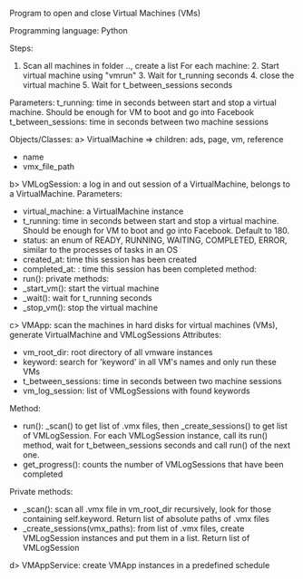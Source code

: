 Program to open and close Virtual Machines (VMs)

Programming language: Python

Steps:
1. Scan all machines in folder .., create a list
For each machine:
    2. Start virtual machine using "vmrun"
    3. Wait for t_running seconds
    4. close the virtual machine
    5. Wait for t_between_sessions seconds

Parameters:
t_running: time in seconds between start and stop a virtual machine. Should be enough for VM to boot and go into Facebook
t_between_sessions: time in seconds between two machine sessions

Objects/Classes:
a> VirtualMachine => children: ads, page, vm, reference
+ name
+ vmx_file_path

b> VMLogSession: a log in and out session of a VirtualMachine, belongs to a VirtualMachine. 
Parameters:
+ virtual_machine: a VirtualMachine instance
+ t_running: time in seconds between start and stop a virtual machine. Should be enough for VM to boot and go into Facebook. Default to 180.
+ status: an enum of READY, RUNNING, WAITING, COMPLETED, ERROR, similar to the processes of tasks in an OS
+ created_at: time this session has been created
+ completed_at: : time this session has been completed
method:
+ run(): 
private methods:
+ _start_vm(): start the virtual machine
+ _wait(): wait for t_running seconds
+ _stop_vm(): stop the virtual machine

c> VMApp: scan the machines in hard disks for virtual machines (VMs), generate VirtualMachine and VMLogSessions
Attributes:
+ vm_root_dir: root directory of all vmware instances
+ keyword: search for 'keyword' in all VM's names and only run these VMs
+ t_between_sessions: time in seconds between two machine sessions
+ vm_log_session: list of VMLogSessions with found keywords

Method:
+ run(): _scan() to get list of .vmx files, then _create_sessions() to get list of VMLogSession. For each VMLogSession instance, call its run() method, wait for t_between_sessions seconds and call run() of the next one.
+ get_progress(): counts the number of VMLogSessions that have been completed

Private methods:
+ _scan(): scan all .vmx file in vm_root_dir recursively, look for those containing self.keyword. Return list of absolute paths of .vmx files
+ _create_sessions(vmx_paths): from list of .vmx files, create VMLogSession instances and put them in a list. Return list of VMLogSession 

d> VMAppService: create VMApp instances in a predefined schedule